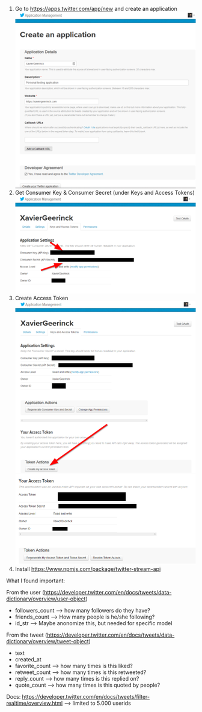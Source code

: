 1. Go to https://apps.twitter.com/app/new and create an application 
![/assets/images/posts/creating-twitter-livestream-influencers/1.png](/assets/images/posts/creating-twitter-livestream-influencers/1.png)
2. Get Consumer Key & Consumer Secret (under Keys and Access Tokens)
![/assets/images/posts/creating-twitter-livestream-influencers/2.png](/assets/images/posts/creating-twitter-livestream-influencers/2.png)
3. Create Access Token
![/assets/images/posts/creating-twitter-livestream-influencers/3.png](/assets/images/posts/creating-twitter-livestream-influencers/3.png)
![/assets/images/posts/creating-twitter-livestream-influencers/4.png](/assets/images/posts/creating-twitter-livestream-influencers/4.png)
3. Install https://www.npmjs.com/package/twitter-stream-api


What I found important:

From the user (https://developer.twitter.com/en/docs/tweets/data-dictionary/overview/user-object)
* followers_count --> how many followers do they have?
* friends_count --> How many people is he/she following?
* id_str --> Maybe anonomize this, but needed for specific model

From the tweet (https://developer.twitter.com/en/docs/tweets/data-dictionary/overview/tweet-object)
* text
* created_at
* favorite_count --> how many times is this liked?
* retweet_count --> how many times is this retweeted?
* reply_count --> how many times is this replied on?
* quote_count --> how many times is this quoted by people?


Docs: https://developer.twitter.com/en/docs/tweets/filter-realtime/overview.html --> limited to 5.000 userids